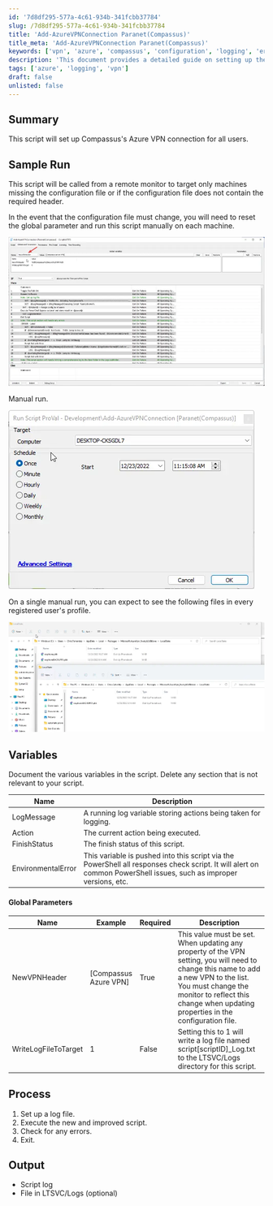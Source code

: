 ```yaml
---
id: '7d8df295-577a-4c61-934b-341fcbb37784'
slug: /7d8df295-577a-4c61-934b-341fcbb37784
title: 'Add-AzureVPNConnection Paranet(Compassus)'
title_meta: 'Add-AzureVPNConnection Paranet(Compassus)'
keywords: ['vpn', 'azure', 'compassus', 'configuration', 'logging', 'error', 'parameters', 'process']
description: 'This document provides a detailed guide on setting up the Compassus Azure VPN connection for all users, including sample runs, variable documentation, and the necessary steps to execute the script successfully.'
tags: ['azure', 'logging', 'vpn']
draft: false
unlisted: false
---
```


## Summary

This script will set up Compassus's Azure VPN connection for all users.

## Sample Run

This script will be called from a remote monitor to target only machines missing the configuration file or if the configuration file does not contain the required header.

In the event that the configuration file must change, you will need to reset the global parameter and run this script manually on each machine.

![Sample Run](../../../static/img/docs/7d8df295-577a-4c61-934b-341fcbb37784/image_1.webp)

Manual run.

![Manual Run](../../../static/img/docs/7d8df295-577a-4c61-934b-341fcbb37784/image_2.webp)

On a single manual run, you can expect to see the following files in every registered user's profile.

![Expected Files](../../../static/img/docs/7d8df295-577a-4c61-934b-341fcbb37784/image_3.webp)

## Variables

Document the various variables in the script. Delete any section that is not relevant to your script.

| Name                  | Description                                                                                                                                                  |
|-----------------------|--------------------------------------------------------------------------------------------------------------------------------------------------------------|
| LogMessage            | A running log variable storing actions being taken for logging.                                                                                            |
| Action                | The current action being executed.                                                                                                                         |
| FinishStatus          | The finish status of this script.                                                                                                                          |
| EnvironmentalError    | This variable is pushed into this script via the PowerShell all responses check script. It will alert on common PowerShell issues, such as improper versions, etc. |

#### Global Parameters

| Name                   | Example                | Required | Description                                                                                                                                         |
|------------------------|------------------------|----------|-----------------------------------------------------------------------------------------------------------------------------------------------------|
| NewVPNHeader           | [Compassus Azure VPN]  | True     | This value must be set. When updating any property of the VPN setting, you will need to change this name to add a new VPN to the list. You must change the monitor to reflect this change when updating properties in the configuration file. |
| WriteLogFileToTarget   | 1                      | False    | Setting this to 1 will write a log file named script[scriptID]_Log.txt to the LTSVC/Logs directory for this script.                              |

## Process

1. Set up a log file.
2. Execute the new and improved script.
3. Check for any errors.
4. Exit.

## Output

- Script log
- File in LTSVC/Logs (optional)
